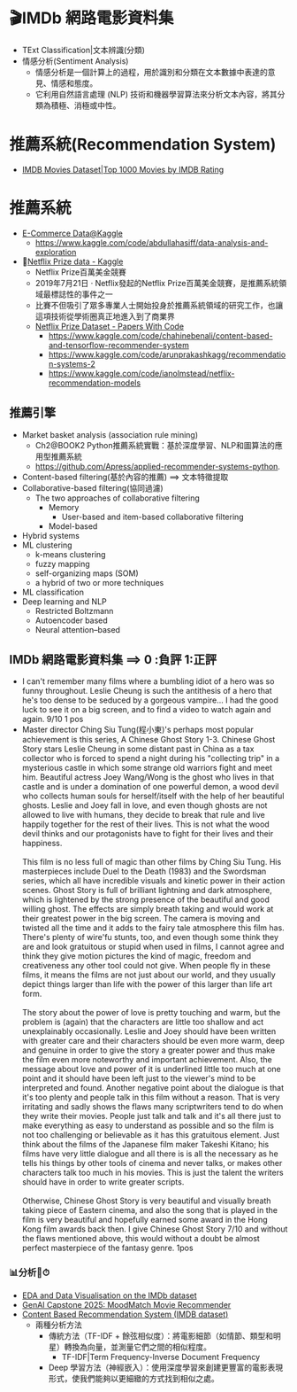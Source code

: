 # 🎬IMDb 網路電影資料集
- TExt Classification|文本辨識(分類)
- 情感分析(Sentiment Analysis)
  - 情感分析是一個計算上的過程，用於識別和分類在文本數據中表達的意見、情感和態度。
  - 它利用自然語言處理 (NLP) 技術和機器學習算法來分析文本內容，將其分類為積極、消極或中性。 
# 推薦系統(Recommendation System)
- [IMDB Movies Dataset|Top 1000 Movies by IMDB Rating](https://www.kaggle.com/datasets/harshitshankhdhar/imdb-dataset-of-top-1000-movies-and-tv-shows)
# 推薦系統
- [E-Commerce Data@Kaggle](https://www.kaggle.com/datasets/carrie1/ecommerce-data)
  - https://www.kaggle.com/code/abdullahasiff/data-analysis-and-exploration 
- 🎥[Netflix Prize data - Kaggle](https://www.kaggle.com/datasets/netflix-inc/netflix-prize-data)
  - Netflix Prize百萬美金競賽
  - 2019年7月21日 · Netflix發起的Netflix Prize百萬美金競賽，是推薦系統領域最標誌性的事件之一
  - 比賽不但吸引了眾多專業人士開始投身於推薦系統領域的研究工作，也讓這項技術從學術圈真正地進入到了商業界
  - [Netflix Prize Dataset - Papers With Code](https://paperswithcode.com/dataset/netflix-prize)
    - https://www.kaggle.com/code/chahinebenali/content-based-and-tensorflow-recommender-system
    - https://www.kaggle.com/code/arunprakashkagg/recommendation-systems-2
    - https://www.kaggle.com/code/ianolmstead/netflix-recommendation-models
## 推薦引擎 
- Market basket analysis (association rule mining)
  - Ch2@BOOK2 Python推薦系統實戰：基於深度學習、NLP和圖算法的應用型推薦系統
  - https://github.com/Apress/applied-recommender-systems-python. 
- Content-based filtering(基於內容的推薦) ==> 文本特徵提取
- Collaborative-based filtering(協同過濾)
  - The two approaches of collaborative filtering
    - Memory
      - User-based and item-based collaborative filtering
    - Model-based 
- Hybrid systems
- ML clustering 
  - k-means clustering
  - fuzzy mapping
  - self-organizing maps (SOM)
  - a hybrid of two or more techniques
- ML classification
- Deep learning and NLP
  - Restricted Boltzmann
  - Autoencoder based
  - Neural attention–based
## IMDb 網路電影資料集 ==> 0 :負評   1:正評
- I can't remember many films where a bumbling idiot of a hero was so funny throughout. Leslie Cheung is such the antithesis of a hero that he's too dense to be seduced by a gorgeous vampire... I had the good luck to see it on a big screen, and to find a video to watch again and again. 9/10	 1 pos
- Master director Ching Siu Tung(程小東)'s perhaps most popular achievement is this series, A Chinese Ghost Story 1-3. Chinese Ghost Story stars Leslie Cheung in some distant past in China as a tax collector who is forced to spend a night during his "collecting trip" in a mysterious castle in which some strange old warriors fight and meet him. Beautiful actress Joey Wang/Wong is the ghost who lives in that castle and is under a domination of one powerful demon, a wood devil who collects human souls for herself/itself with the help of her beautiful ghosts. Leslie and Joey fall in love, and even though ghosts are not allowed to live with humans, they decide to break that rule and live happily together for the rest of their lives. This is not what the wood devil thinks and our protagonists have to fight for their lives and their happiness.<br /><br />This film is no less full of magic than other films by Ching Siu Tung. His masterpieces include Duel to the Death (1983) and the Swordsman series, which all have incredible visuals and kinetic power in their action scenes. Ghost Story is full of brilliant lightning and dark atmosphere, which is lightened by the strong presence of the beautiful and good willing ghost. The effects are simply breath taking and would work at their greatest power in the big screen. The camera is moving and twisted all the time and it adds to the fairy tale atmosphere this film has. There's plenty of wire'fu stunts, too, and even though some think they are and look gratuitous or stupid when used in films, I cannot agree and think they give motion pictures the kind of magic, freedom and creativeness any other tool could not give. When people fly in these films, it means the films are not just about our world, and they usually depict things larger than life with the power of this larger than life art form.<br /><br />The story about the power of love is pretty touching and warm, but the problem is (again) that the characters are little too shallow and act unexplainably occasionally. Leslie and Joey should have been written with greater care and their characters should be even more warm, deep and genuine in order to give the story a greater power and thus make the film even more noteworthy and important achievement. Also, the message about love and power of it is underlined little too much at one point and it should have been left just to the viewer's mind to be interpreted and found. Another negative point about the dialogue is that it's too plenty and people talk in this film without a reason. That is very irritating and sadly shows the flaws many scriptwriters tend to do when they write their movies. People just talk and talk and it's all there just to make everything as easy to understand as possible and so the film is not too challenging or believable as it has this gratuitous element. Just think about the films of the Japanese film maker Takeshi Kitano; his films have very little dialogue and all there is is all the necessary as he tells his things by other tools of cinema and never talks, or makes other characters talk too much in his movies. This is just the talent the writers should have in order to write greater scripts.<br /><br />Otherwise, Chinese Ghost Story is very beautiful and visually breath taking piece of Eastern cinema, and also the song that is played in the film is very beautiful and hopefully earned some award in the Hong Kong film awards back then. I give Chinese Ghost Story 7/10 and without the flaws mentioned above, this would without a doubt be almost perfect masterpiece of the fantasy genre.	 1pos

### 📊分析🎯⏱
- [EDA and Data Visualisation on the IMDb dataset](https://www.kaggle.com/code/rishabhbafnaiiitd/eda-and-data-visualisation-on-the-imdb-dataset)
- [GenAI Capstone 2025: MoodMatch Movie Recommender](https://www.kaggle.com/code/irisyang123/genai-capstone-2025-moodmatch-movie-recommender)
- [Content Based Recommendation System (IMDB dataset)](https://www.kaggle.com/code/sarthakrajimwale5/content-based-recommendation-system-imdb-dataset)
  - 兩種分析方法
    - 傳統方法（TF-IDF + 餘弦相似度）：將電影細節（如情節、類型和明星）轉換為向量，並測量它們之間的相似程度。
      - TF-IDF|Term Frequency-Inverse Document Frequency 
    - Deep 學習方法（神經嵌入）：使用深度學習來創建更豐富的電影表現形式，使我們能夠以更細緻的方式找到相似之處。 
